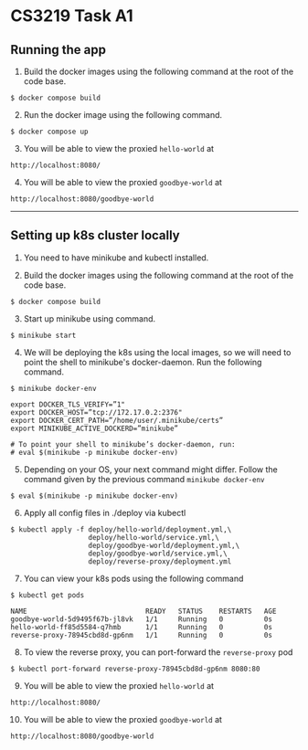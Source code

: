 # CS3219 Task A1

## Running the app
1. Build the docker images using the following command at the root of the code base.
```
$ docker compose build
```

2. Run the docker image using the following command.
```
$ docker compose up
```

3. You will be able to view the proxied `hello-world` at
```
http://localhost:8080/
```

4. You will be able to view the proxied `goodbye-world` at
```
http://localhost:8080/goodbye-world
```

---

## Setting up k8s cluster locally
1. You need to have minikube and kubectl installed.

2. Build the docker images using the following command at the root of the code
   base.
```
$ docker compose build
```

3. Start up minikube using command.
```
$ minikube start
```

4. We will be deploying the k8s using the local images, so we will need to point
   the shell to minikube's docker-daemon. Run the following command.
```
$ minikube docker-env

export DOCKER_TLS_VERIFY=”1"
export DOCKER_HOST=”tcp://172.17.0.2:2376"
export DOCKER_CERT_PATH=”/home/user/.minikube/certs”
export MINIKUBE_ACTIVE_DOCKERD=”minikube”

# To point your shell to minikube’s docker-daemon, run:
# eval $(minikube -p minikube docker-env)
```

5. Depending on your OS, your next command might differ. Follow the command
   given by the previous command `minikube docker-env`
```
$ eval $(minikube -p minikube docker-env)
```

6. Apply all config files in ./deploy via kubectl
```
$ kubectl apply -f deploy/hello-world/deployment.yml,\
                   deploy/hello-world/service.yml,\
                   deploy/goodbye-world/deployment.yml,\
                   deploy/goodbye-world/service.yml,\
                   deploy/reverse-proxy/deployment.yml
```

7. You can view your k8s pods using the following command
```
$ kubectl get pods

NAME                             READY   STATUS    RESTARTS   AGE
goodbye-world-5d9495f67b-jl8vk   1/1     Running   0          0s
hello-world-ff85d5584-q7hmb      1/1     Running   0          0s
reverse-proxy-78945cbd8d-gp6nm   1/1     Running   0          0s
```

8. To view the reverse proxy, you can port-forward the `reverse-proxy` pod
```
$ kubectl port-forward reverse-proxy-78945cbd8d-gp6nm 8080:80
```

9. You will be able to view the proxied `hello-world` at
```
http://localhost:8080/
```

10. You will be able to view the proxied `goodbye-world` at
```
http://localhost:8080/goodbye-world
```

